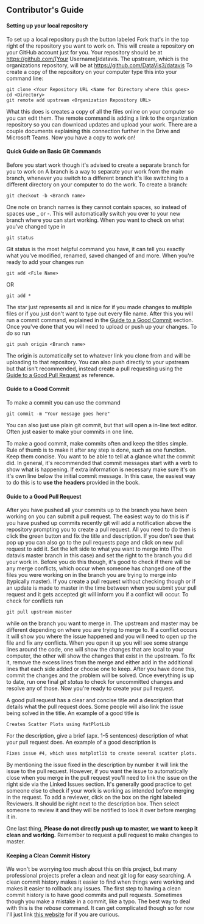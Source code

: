 ## Contributor's Guide

#### Setting up your local repository
To set up a local repository push the button labeled Fork that's in the top right of the repository you want to work on.
This will create a repository on your GitHub account just for you.
Your repository should be at https://github.com/[Your Username]/datavis.
The upstream, which is the organizations repository, will be at https://github.com/DataVis3/datavis
To create a copy of the repository on your computer type this into your command line:
```
git clone <Your Repository URL <Name for Directory where this goes>
cd <Directory>
git remote add upstream <Organization Repository URL>
```
What this does is creates a copy of all the files online on your computer so you can edit them.
The remote command is adding a link to the organization repository so you can download updates and upload your work.
There are a couple documents explaining this connection further in the Drive and Microsoft Teams.
Now you have a copy to work on!

#### Quick Guide on Basic Git Commands
Before you start work though it's advised to create a separate branch for you to work on
A branch is a way to separate your work from the main branch,
whenever you switch to a different branch it's like switching to a different directory on your computer to do the work.
To create a branch:
```
git checkout -b <Branch name>
```
One note on branch names is they cannot contain spaces,
so instead of spaces use _ or -.
This will automatically switch you over to your new branch where you can start working.
When you want to check on what you've changed type in
```
git status
```
Git status is the most helpful command you have,
it can tell you exactly what you've modified, renamed, saved changed of and more.
When you're ready to add your changes run
```
git add <File Name>
```
OR
```
git add *
```
The star just represents all and is nice for if you made changes to multiple files
or if you just don't want to type out every file name.
After this you will run a commit command, explained in the [Guide to a Good Commit](#guide-to-a-good-commit) section.
Once you've done that you will need to upload or push up your changes.
To do so run
```
git push origin <Branch name>
```
The origin is automatically set to whatever link you clone from and will be uploading to that repository.
You can also push directly to your upstream but that isn't recommended,
instead create a pull requesting using the [Guide to a Good Pull Request](#guide-to-a-good-pull-request) as reference.

#### Guide to a Good Commit
To make a commit you can use the command
```
git commit -m "Your message goes here"
```
You can also just use plain git commit,
but that will open a in-line text editor.
Often just easier to make your commits in one line.

To make a good commit, make commits often and keep the titles simple.
Rule of thumb is to make it after any step is done, such as one function.
Keep them concise.
You want to be able to tell at a glance what the commit did.
In general, it's recommended that commit messages start with a verb to show what is happening.
If extra information is necessary make sure it's on it's own line below the initial commit message.
In this case, the easiest way to do this is to **use the headers** provided in the book.

#### Guide to a Good Pull Request
After you have pushed all your commits up to the branch you have been working on you can submit a pull request.
The easiest way to do this is if you have pushed up commits recently 
git will add a notification above the repository prompting you to create a pull request.
All you need to do then is click the green button and fix the title and description.
If you don't see that pop up you can also go to the pull requests page and click on new pull request to add it.
Set the left side to what you want to merge into (The datavis master branch in this case) 
and set the right to the branch you did your work in.
Before you do this though, it's good to check if there will be any merge conflicts,
which occur when someone has changed one of the files you were working on in the branch you are trying to merge into
(typically master).
If you create a pull request without checking though or
if an update is made to master in the time between when you submit your pull request and it gets accepted
git will inform you if a conflict will occur.
To check for conflicts run
```
git pull upstream master
```
while on the branch you want to merge in.
The upstream and master may be different depending on where you are trying to merge to.
If a conflict occurs it will show you where the issue happened and you will need to open up the file and fix any conflicts.
When you open it up you will see some strange lines around the code,
one will show the changes that are local to your computer,
the other will show the changes that exist in the upstream.
To fix it, remove the excess lines from the merge and either add in the additional lines that each side added
or choose one to keep.
After you have done this, commit the changes and the problem will be solved.
Once everything is up to date, run one final *git status* to check for uncommitted changes and resolve any of those.
Now you're ready to create your pull request.

A good pull request has a clear and concise title and a description that details what the pull request does.
Some people will also link the issue being solved in the title.
An example of a good title is
``` 
Creates Scatter Plots using MatPlotLib
```
For the description, give a brief (apx. 1-5 sentences) description of what your pull request does.
An example of a good description is
```
Fixes issue #4, which uses matplotlib to create several scatter plots.
```
By mentioning the issue fixed in the description by number it will link the issue to the pull request.
However, if you want the issue to automatically close when you merge in the pull request you'll need to link the issue
on the right side via the Linked Issues section.
It's generally good practice to get someone else to check if your work is working as intended before merging in the request.
To add a reviewer, click on the box on the right labeled Reviewers.
It should be right next to the description box.
Then select someone to review it and they will be notified to look it over before merging it in.

One last thing,
**Please do not directly push up to master, we want to keep it clean and working.**
Remember to request a pull request to make changes to master.

#### Keeping a Clean Commit History
We won't be worrying too much about this on this project,
but many professional projects prefer a clean and neat git log for easy searching.
A clean commit history makes it easier to find when things were working and
makes it easier to rollback any issues.
The first step to having a clean commit history is to have good commits and pull requests.
Sometimes though you make a mistake in a commit, like a typo.
The best way to deal with this is the *rebase* command.
It can get complicated though so for now I'll just link [this website][rebase] for if you are curious.

[rebase]: https://www.atlassian.com/git/tutorials/rewriting-history/git-rebase#:~:text=Rebase%20is%20one%20of%20two,has%20powerful%20history%20rewriting%20features.